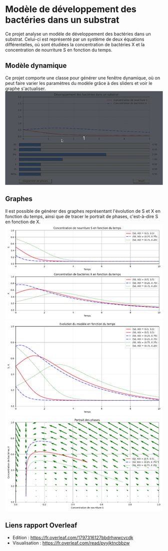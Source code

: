 # Modèle de développement des bactéries dans un substrat
Ce projet analyse un modèle de développement des bactéries dans un substrat. Celui-ci est représenté par un système de deux équations différentelles, où sont étudiées la concentration de bactéries X et la concentration de nourriture S en fonction du temps.

## Modèle dynamique
Ce projet comporte une classe pour générer une fenêtre dynamique, où on peut faire varier les paramètres du modèle grâce à des sliders et voir le graphe s'actualiser.
![](https://github.com/Quentin18/Model-Developpement-Bacteries/blob/master/pysrc/img/demo.gif)

## Graphes
Il est possible de générer des graphes représentant l'évolution de S et X en fonction du temps, ainsi que de tracer le portrait de phases, c'est-à-dire S en fonction de X.
![](https://github.com/Quentin18/Model-Developpement-Bacteries/blob/master/pysrc/img/evol_model_separe.png)
![](https://github.com/Quentin18/Model-Developpement-Bacteries/blob/master/pysrc/img/evol_model_superpose.png)
![](https://github.com/Quentin18/Model-Developpement-Bacteries/blob/master/pysrc/img/portrait_des_phases.png)

## Liens rapport Overleaf
- Edition : https://fr.overleaf.com/1797316127bbdrhwwcvcdk
- Visualisation : https://fr.overleaf.com/read/pyyjktncbbzw
